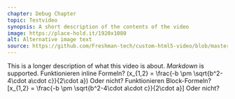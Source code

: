 ```yaml
---
chapter: Debug Chapter
topic: Testvideo
synopsis: A short description of the contents of the video
image: https://place-hold.it/1920x1080
alt: Alternative image text
source: https://github.com/Freshman-tech/custom-html5-video/blob/master/video.mp4?raw=true
---
```

This is a longer description of what this video is about. *Markdown* is supported.
Funktionieren inline Formeln? \(x_{1,2} = \frac{-b \pm \sqrt{b^2-4\cdot a\cdot c}}{2\cdot a}\) Oder nicht?
Funktionieren Block-Formeln? \[x_{1,2} = \frac{-b \pm \sqrt{b^2-4\cdot a\cdot c}}{2\cdot a}\] Oder nicht?
